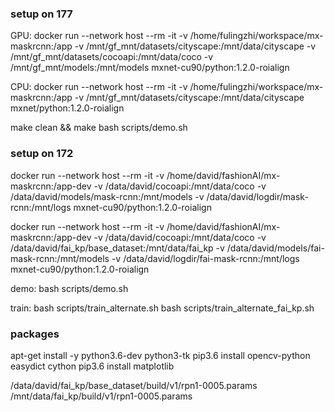 ### setup on 177

GPU:
docker run --network host --rm -it -v /home/fulingzhi/workspace/mx-maskrcnn:/app -v /mnt/gf_mnt/datasets/cityscape:/mnt/data/cityscape -v /mnt/gf_mnt/datasets/cocoapi:/mnt/data/coco -v /mnt/gf_mnt/models:/mnt/models mxnet-cu90/python:1.2.0-roialign

CPU:
docker run --network host --rm -it -v /home/fulingzhi/workspace/mx-maskrcnn:/app -v /mnt/gf_mnt/datasets/cityscape:/mnt/data/cityscape mxnet/python:1.2.0-roialign

make clean && make
bash scripts/demo.sh

### setup on 172

docker run --network host --rm -it -v /home/david/fashionAI/mx-maskrcnn:/app-dev -v /data/david/cocoapi:/mnt/data/coco -v /data/david/models/mask-rcnn:/mnt/models -v /data/david/logdir/mask-rcnn:/mnt/logs mxnet-cu90/python:1.2.0-roialign

docker run --network host --rm -it -v /home/david/fashionAI/mx-maskrcnn:/app-dev -v /data/david/cocoapi:/mnt/data/coco -v /data/david/fai_kp/base_dataset:/mnt/data/fai_kp -v /data/david/models/fai-mask-rcnn:/mnt/models -v /data/david/logdir/fai-mask-rcnn:/mnt/logs mxnet-cu90/python:1.2.0-roialign


demo:
bash scripts/demo.sh

train:
bash scripts/train_alternate.sh
bash scripts/train_alternate_fai_kp.sh

### packages

apt-get install -y python3.6-dev python3-tk
pip3.6 install opencv-python easydict cython
pip3.6 install matplotlib



/data/david/fai_kp/base_dataset/build/v1/rpn1-0005.params
/mnt/data/fai_kp/build/v1/rpn1-0005.params
